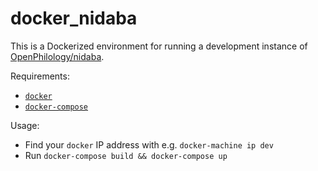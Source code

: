 # docker_nidaba

This is a Dockerized environment for running a development instance of [OpenPhilology/nidaba](https://github.com/OpenPhilology/nidaba).

Requirements:

 * [`docker`](https://www.docker.com/)
 * [`docker-compose`](https://docs.docker.com/compose/)

Usage:

 * Find your `docker` IP address with e.g. `docker-machine ip dev`
 * Run `docker-compose build && docker-compose up`

